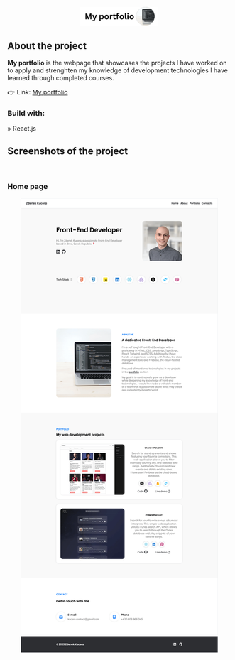 <br>
<div align='center'><img style="width:35%" src='https://github.com/zdenekdev/portfolio/blob/main/src/images/my-portfolio-github-title.png'/></div>
<h2>About the project</h2>

<p><b>My portfolio</b> is the webpage that showcases the projects I have worked on to apply and strenghten my knowledge of development technologies I have learned through completed courses.
</p>

👉 Link: <a href='https://zdenekkucera.vercel.app/'>My portfolio</a>

<h3>Build with:</h3>

» React.js <br>

<h2>Screenshots of the project</h2>

<br>

<h3>Home page</h3>

<div align='center'>
<img src='https://github.com/zdenekdev/portfolio/blob/main/src/images/projects/portfolio.png'/>
</div>
